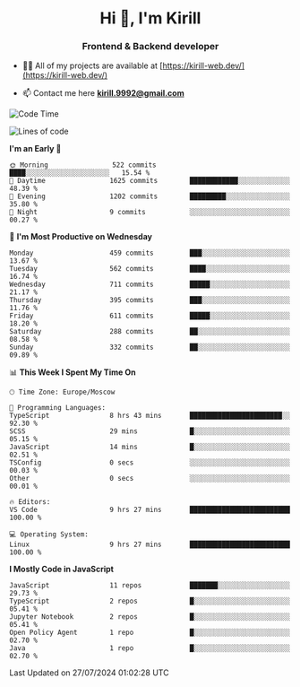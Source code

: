 <h1 align="center">Hi 👋, I'm Kirill</h1>
<h3 align="center">Frontend & Backend developer</h3>

- 👨‍💻 All of my projects are available at [https://kirill-web.dev/](https://kirill-web.dev/)

- 📫 Contact me here **kirill.9992@gmail.com**











<!--START_SECTION:waka-->
![Code Time](http://img.shields.io/badge/Code%20Time-1%2C904%20hrs%2027%20mins-blue)

![Lines of code](https://img.shields.io/badge/From%20Hello%20World%20I%27ve%20Written-4.0%20million%20lines%20of%20code-blue)

**I'm an Early 🐤** 

```text
🌞 Morning                522 commits         ████░░░░░░░░░░░░░░░░░░░░░   15.54 % 
🌆 Daytime                1625 commits        ████████████░░░░░░░░░░░░░   48.39 % 
🌃 Evening                1202 commits        █████████░░░░░░░░░░░░░░░░   35.80 % 
🌙 Night                  9 commits           ░░░░░░░░░░░░░░░░░░░░░░░░░   00.27 % 
```
📅 **I'm Most Productive on Wednesday** 

```text
Monday                   459 commits         ███░░░░░░░░░░░░░░░░░░░░░░   13.67 % 
Tuesday                  562 commits         ████░░░░░░░░░░░░░░░░░░░░░   16.74 % 
Wednesday                711 commits         █████░░░░░░░░░░░░░░░░░░░░   21.17 % 
Thursday                 395 commits         ███░░░░░░░░░░░░░░░░░░░░░░   11.76 % 
Friday                   611 commits         █████░░░░░░░░░░░░░░░░░░░░   18.20 % 
Saturday                 288 commits         ██░░░░░░░░░░░░░░░░░░░░░░░   08.58 % 
Sunday                   332 commits         ██░░░░░░░░░░░░░░░░░░░░░░░   09.89 % 
```


📊 **This Week I Spent My Time On** 

```text
🕑︎ Time Zone: Europe/Moscow

💬 Programming Languages: 
TypeScript               8 hrs 43 mins       ███████████████████████░░   92.30 % 
SCSS                     29 mins             █░░░░░░░░░░░░░░░░░░░░░░░░   05.15 % 
JavaScript               14 mins             █░░░░░░░░░░░░░░░░░░░░░░░░   02.51 % 
TSConfig                 0 secs              ░░░░░░░░░░░░░░░░░░░░░░░░░   00.03 % 
Other                    0 secs              ░░░░░░░░░░░░░░░░░░░░░░░░░   00.01 % 

🔥 Editors: 
VS Code                  9 hrs 27 mins       █████████████████████████   100.00 % 

💻 Operating System: 
Linux                    9 hrs 27 mins       █████████████████████████   100.00 % 
```

**I Mostly Code in JavaScript** 

```text
JavaScript               11 repos            ███████░░░░░░░░░░░░░░░░░░   29.73 % 
TypeScript               2 repos             █░░░░░░░░░░░░░░░░░░░░░░░░   05.41 % 
Jupyter Notebook         2 repos             █░░░░░░░░░░░░░░░░░░░░░░░░   05.41 % 
Open Policy Agent        1 repo              █░░░░░░░░░░░░░░░░░░░░░░░░   02.70 % 
Java                     1 repo              █░░░░░░░░░░░░░░░░░░░░░░░░   02.70 % 
```




 Last Updated on 27/07/2024 01:02:28 UTC
<!--END_SECTION:waka-->
